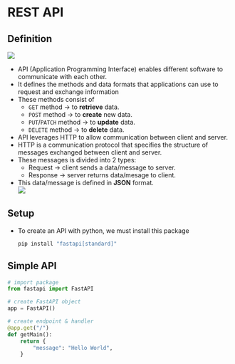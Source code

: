 # REST API

## Definition
<img src="https://voyager.postman.com/illustration/diagram-what-is-an-api-postman-illustration.svg"> <br>
- API (Application Programming Interface) enables different software to communicate with each other.
- It defines the methods and data formats that applications can use to request and exchange information
- These methods consist of
  - `GET` method -> to **retrieve** data.
  - `POST` method -> to **create** new data.
  - `PUT`/`PATCH` method -> to **update** data.
  - `DELETE` method -> to **delete** data.
- API leverages HTTP to allow communication between client and server.
- HTTP is a communication protocol that specifies the structure of messages exchanged between client and server.
- These messages is divided into 2 types:
  - Request -> client sends a data/message to server.
  - Response -> server returns data/mesage to client.
- This data/message is defined in **JSON** format. <br>
  <img src="https://github.com/user-attachments/assets/9f3ad44b-1d25-4bc5-9712-52947fc1632e">

## Setup
- To create an API with python, we must install this package
  ```bash
  pip install "fastapi[standard]"
  ```

## Simple API
```py
# import package
from fastapi import FastAPI

# create FastAPI object
app = FastAPI()

# create endpoint & handler
@app.get("/")
def getMain():
    return {
        "message": "Hello World",
    }
```
